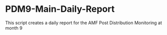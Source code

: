 # PDM9-Main-Daily-Report

This script creates a daily report for the AMF Post Distribution Monitoring at month 9
